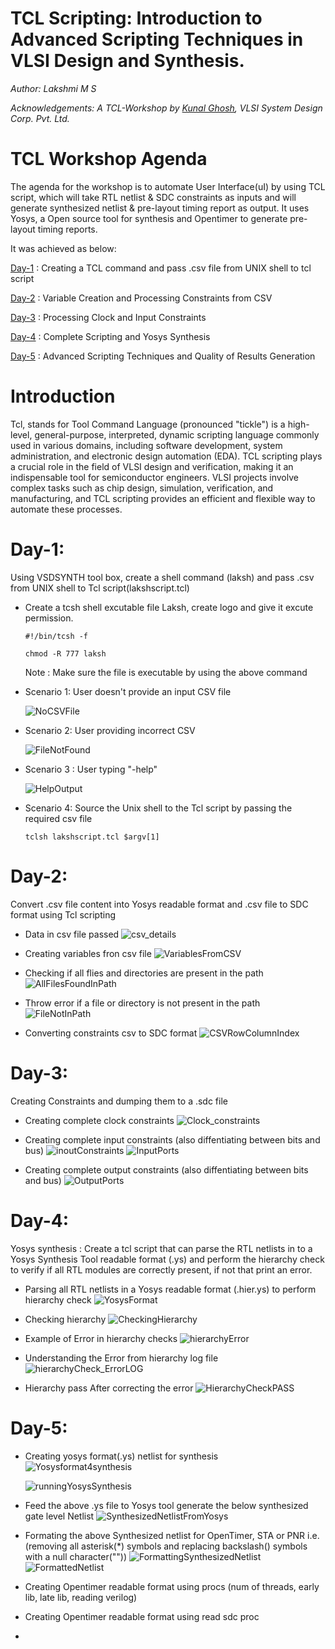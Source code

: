 # TCL Scripting: Introduction to Advanced Scripting Techniques in VLSI Design and Synthesis.


_Author: Lakshmi M S_

_Acknowledgements: A TCL-Workshop by [Kunal Ghosh](https://github.com/kunalg123), VLSI System Design Corp. Pvt. Ltd._

# TCL Workshop Agenda
The agenda for the workshop is to automate User Interface(uI) by using TCL script, which will take RTL netlist & SDC constraints as inputs and will generate synthesized netlist & pre-layout timing report as output. It uses Yosys, a Open source tool for synthesis and Opentimer to generate pre-layout timing reports.

It was achieved as below:

[Day-1](#day-1) : Creating a TCL command and pass .csv file from UNIX shell to tcl script

[Day-2](#day-2) : Variable Creation and Processing Constraints from CSV

[Day-3](#day-3) : Processing Clock and Input Constraints

[Day-4](#day-4) : Complete Scripting and Yosys Synthesis

[Day-5](#day-5) : Advanced Scripting Techniques and Quality of Results Generation


# Introduction
Tcl, stands for Tool Command Language (pronounced "tickle") is a high-level, general-purpose, interpreted, dynamic scripting language commonly used in various domains, including software development, system administration, and electronic design automation (EDA). TCL scripting plays a crucial role in the field of VLSI design and verification, making it an indispensable tool for semiconductor engineers. VLSI projects involve complex tasks such as chip design, simulation, verification, and manufacturing, and TCL scripting provides an efficient and flexible way to automate these processes. 


# Day-1: 
Using VSDSYNTH tool box, create a shell command (laksh) and pass .csv from UNIX shell to Tcl script(lakshscript.tcl)

- Create a tcsh shell excutable file Laksh, create logo and give it excute permission.
 
   ```#!/bin/tcsh -f```
  
  ```chmod -R 777 laksh ```
  
  Note : Make sure the file is executable by using the above command 

- Scenario 1: User doesn't provide an input CSV file
  
    ![NoCSVFile](https://github.com/laksh-ms/TCL-script/assets/109785515/01328f05-939b-4a4e-812a-ee35af3e6343)
  
- Scenario 2: User providing incorrect CSV
  
    ![FileNotFound](https://github.com/laksh-ms/TCL-script/assets/109785515/c45506bf-613a-4fd5-a2bb-b49f4a72b54b)

- Scenario 3 : User typing "-help"
  
    ![HelpOutput](https://github.com/laksh-ms/TCL-script/assets/109785515/aeabda10-8328-4f2f-b090-cda315b6aeba)

- Scenario 4: Source the Unix shell to the Tcl script by passing the required csv file 

  ```tclsh lakshscript.tcl $argv[1] ```


# Day-2:
Convert .csv file content into Yosys readable format and .csv file to SDC format using Tcl scripting

- Data in csv file passed 
  ![csv_details](https://github.com/laksh-ms/TCL-script/assets/109785515/d8bd7171-7cf1-4891-bf8f-55e2643d6848)

- Creating variables fron csv file
  ![VariablesFromCSV](https://github.com/laksh-ms/TCL-script/assets/109785515/86225b53-6a40-4e0c-9d44-a31933733d73)

- Checking if all flies and directories are present in the path
  ![AllFilesFoundInPath](https://github.com/laksh-ms/TCL-script/assets/109785515/b47736ce-0fff-45d1-846a-d1c9eb324202)

- Throw error if a file or directory is not present in the path
  ![FileNotInPath](https://github.com/laksh-ms/TCL-script/assets/109785515/a7001764-6c45-4c85-8b39-1294cd0f392e)

- Converting constraints csv to SDC format
  ![CSVRowColumnIndex](https://github.com/laksh-ms/TCL-script/assets/109785515/f067c9c7-c59c-4212-a368-278b96063e8e)
  

# Day-3:

Creating Constraints and dumping them to a .sdc file

- Creating complete clock constraints
  ![Clock_constraints](https://github.com/laksh-ms/TCL-script/assets/109785515/d7adad02-cdca-49f3-9b15-95a2fe9f0aeb)

- Creating complete input constraints (also diffentiating between bits and bus)
  ![inoutConstraints](https://github.com/laksh-ms/TCL-script/assets/109785515/650dc87b-8da2-405f-a90c-22581dd33846)
  ![InputPorts](https://github.com/laksh-ms/TCL-script/assets/109785515/de0f0fdc-ac04-4195-8f29-a8eb03e02cd0)

- Creating complete output constraints (also diffentiating between bits and bus)
  ![OutputPorts](https://github.com/laksh-ms/TCL-script/assets/109785515/77a49592-7469-4f59-b103-71ed26044d12)


# Day-4:
Yosys synthesis : Create a tcl script that can parse the RTL netlists in to a Yosys Synthesis Tool readable format (.ys) and perform the hierarchy check to verify if all RTL modules are correctly present, if not that print an error. 

- Parsing all RTL netlists in a Yosys readable format (.hier.ys) to perform hierarchy check
  ![YosysFormat](https://github.com/laksh-ms/TCL-script/assets/109785515/50c9e79d-f460-44d4-9c5c-74d821365c7f)

- Checking hierarchy
  ![CheckingHierarchy](https://github.com/laksh-ms/TCL-script/assets/109785515/8c61f38d-2052-44b7-a305-3d57fcf79e30)

- Example of Error in hierarchy checks
  ![hierarchyError](https://github.com/laksh-ms/TCL-script/assets/109785515/12f17e5e-6b1b-41f6-968e-c995087a9170)

- Understanding the Error from hierarchy log file
  ![hierarchyCheck_ErrorLOG](https://github.com/laksh-ms/TCL-script/assets/109785515/800fe49c-3ad8-4835-bef0-906ec02706c2)

- Hierarchy pass After correcting the error
  ![HierarchyCheckPASS](https://github.com/laksh-ms/TCL-script/assets/109785515/b5dc805d-5b09-4974-be4c-73f92fa8a930)
  

# Day-5:


- Creating yosys format(.ys) netlist for synthesis
  ![Yosysformat4synthesis](https://github.com/laksh-ms/TCL-script/assets/109785515/2ace3e7e-f575-4961-a253-45f980c4a771)

  ![runningYosysSynthesis](https://github.com/laksh-ms/TCL-script/assets/109785515/47c8c8b0-dea3-46c7-bcd3-df8c02255a51)
  

- Feed the above .ys file to Yosys tool generate the below synthesized gate level Netlist
  ![SynthesizedNetlistFromYosys](https://github.com/laksh-ms/TCL-script/assets/109785515/805ade27-6ec6-468c-9a72-30988bca418e)

- Formating the above Synthesized netlist for OpenTimer, STA or PNR i.e. (removing all asterisk(*) symbols and replacing backslash(\) symbols with a null character(""))
  ![FormattingSynthesizedNetlist](https://github.com/laksh-ms/TCL-script/assets/109785515/1f9f577b-4fff-4a49-91de-9ecad6c6c17a)
  ![FormattedNetlist](https://github.com/laksh-ms/TCL-script/assets/109785515/a59c41f8-6a41-4e61-a810-f356c9000974)

- Creating Opentimer readable format using procs (num of threads, early lib, late lib, reading verilog)
  

- Creating Opentimer readable format using read sdc proc
- 

